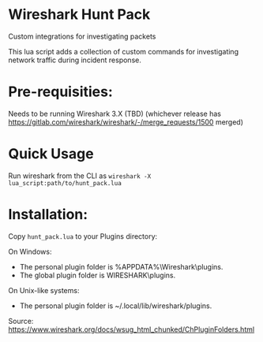 # Wireshark Hunt Pack
Custom integrations for investigating packets

This lua script adds a collection of custom commands for investigating network traffic during incident response.

# Pre-requisities:
Needs to be running Wireshark 3.X (TBD) (whichever release has https://gitlab.com/wireshark/wireshark/-/merge_requests/1500 merged)

# Quick Usage
Run wireshark from the CLI as `wireshark -X lua_script:path/to/hunt_pack.lua`

# Installation:
Copy `hunt_pack.lua` to your Plugins directory:

On Windows:
* The personal plugin folder is %APPDATA%\Wireshark\plugins.
* The global plugin folder is WIRESHARK\plugins.

On Unix-like systems:
* The personal plugin folder is ~/.local/lib/wireshark/plugins.

Source: https://www.wireshark.org/docs/wsug_html_chunked/ChPluginFolders.html
